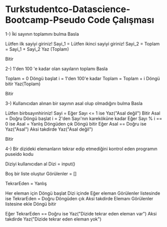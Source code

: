 # Turkstudentco-Datascience-Bootcamp-Pseudo Code Çalışması

1-) İki  sayının toplamını bulma
Basla

Lütfen ilk sayiyi giriniz! 
Sayi_1 =
Lütfen ikinci sayiyi giriniz! 
Sayi_2 =
Toplam = Sayi_1 + Sayi_2
Yaz (Toplam) 

Bitir

2-)  1'den 100 'e kadar olan sayıların toplamı
Basla

Toplam = 0
Döngü başlat i = 1'den 100'e kadar
    Toplam = Toplam + i
Döngü bitir
Yaz(Toplam)

Bitir

3-)  Kullanıcıdan alınan bir sayının  asal olup olmadığını bulma
Basla

Lütfen birbsayınhiriniz! 
Sayi =
Eğer Sayı <= 1 ise
    Yaz("Asal değil")
    Bitir
Asal = Doğru
Döngü başlat i = 2'den Sayı'nın kareköküne kadar
    Eğer Sayı % i == 0 ise
        Asal = Yanlış
        Döngüden çık
Döngü bitir
Eğer Asal == Doğru ise
    Yaz("Asal")
Aksi takdirde
    Yaz("Asal değil")

Bitir

4-) Bir dizideki elemanların tekrar edip etmediğini kontrol eden programın puseido kodu

Diziyi kullanıcıdan al
Dizi = input()

Boş bir liste oluştur
Görülenler = []

TekrarEden = Yanlış

Her eleman için Döngü başlat Dizi içinde
    Eğer eleman Görülenler listesinde ise
        TekrarEden = Doğru
        Döngüden çık
    Aksi takdirde
        Elemanı Görülenler listesine ekle
Döngü bitir

Eğer TekrarEden == Doğru ise
    Yaz("Dizide tekrar eden eleman var")
Aksi takdirde
    Yaz("Dizide tekrar eden eleman yok")


